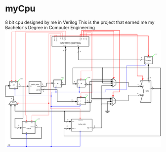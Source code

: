 # myCpu
8 bit cpu designed by me in Verilog
This is the project that earned me my Bachelor's Degree in Computer Engineering
![alt text](https://github.com/sorinistratoiu/myCpu/blob/master/schema.png)
